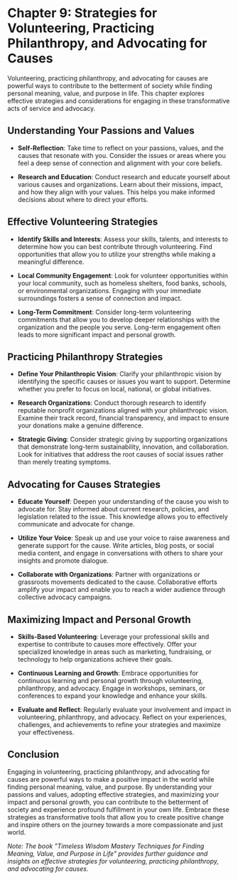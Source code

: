 Chapter 9: Strategies for Volunteering, Practicing Philanthropy, and Advocating for Causes
==========================================================================================

Volunteering, practicing philanthropy, and advocating for causes are powerful ways to contribute to the betterment of society while finding personal meaning, value, and purpose in life. This chapter explores effective strategies and considerations for engaging in these transformative acts of service and advocacy.

Understanding Your Passions and Values
--------------------------------------

* **Self-Reflection**: Take time to reflect on your passions, values, and the causes that resonate with you. Consider the issues or areas where you feel a deep sense of connection and alignment with your core beliefs.

* **Research and Education**: Conduct research and educate yourself about various causes and organizations. Learn about their missions, impact, and how they align with your values. This helps you make informed decisions about where to direct your efforts.

Effective Volunteering Strategies
---------------------------------

* **Identify Skills and Interests**: Assess your skills, talents, and interests to determine how you can best contribute through volunteering. Find opportunities that allow you to utilize your strengths while making a meaningful difference.

* **Local Community Engagement**: Look for volunteer opportunities within your local community, such as homeless shelters, food banks, schools, or environmental organizations. Engaging with your immediate surroundings fosters a sense of connection and impact.

* **Long-Term Commitment**: Consider long-term volunteering commitments that allow you to develop deeper relationships with the organization and the people you serve. Long-term engagement often leads to more significant impact and personal growth.

Practicing Philanthropy Strategies
----------------------------------

* **Define Your Philanthropic Vision**: Clarify your philanthropic vision by identifying the specific causes or issues you want to support. Determine whether you prefer to focus on local, national, or global initiatives.

* **Research Organizations**: Conduct thorough research to identify reputable nonprofit organizations aligned with your philanthropic vision. Examine their track record, financial transparency, and impact to ensure your donations make a genuine difference.

* **Strategic Giving**: Consider strategic giving by supporting organizations that demonstrate long-term sustainability, innovation, and collaboration. Look for initiatives that address the root causes of social issues rather than merely treating symptoms.

Advocating for Causes Strategies
--------------------------------

* **Educate Yourself**: Deepen your understanding of the cause you wish to advocate for. Stay informed about current research, policies, and legislation related to the issue. This knowledge allows you to effectively communicate and advocate for change.

* **Utilize Your Voice**: Speak up and use your voice to raise awareness and generate support for the cause. Write articles, blog posts, or social media content, and engage in conversations with others to share your insights and promote dialogue.

* **Collaborate with Organizations**: Partner with organizations or grassroots movements dedicated to the cause. Collaborative efforts amplify your impact and enable you to reach a wider audience through collective advocacy campaigns.

Maximizing Impact and Personal Growth
-------------------------------------

* **Skills-Based Volunteering**: Leverage your professional skills and expertise to contribute to causes more effectively. Offer your specialized knowledge in areas such as marketing, fundraising, or technology to help organizations achieve their goals.

* **Continuous Learning and Growth**: Embrace opportunities for continuous learning and personal growth through volunteering, philanthropy, and advocacy. Engage in workshops, seminars, or conferences to expand your knowledge and enhance your skills.

* **Evaluate and Reflect**: Regularly evaluate your involvement and impact in volunteering, philanthropy, and advocacy. Reflect on your experiences, challenges, and achievements to refine your strategies and maximize your effectiveness.

Conclusion
----------

Engaging in volunteering, practicing philanthropy, and advocating for causes are powerful ways to make a positive impact in the world while finding personal meaning, value, and purpose. By understanding your passions and values, adopting effective strategies, and maximizing your impact and personal growth, you can contribute to the betterment of society and experience profound fulfillment in your own life. Embrace these strategies as transformative tools that allow you to create positive change and inspire others on the journey towards a more compassionate and just world.

*Note: The book "Timeless Wisdom Mastery Techniques for Finding Meaning, Value, and Purpose in Life" provides further guidance and insights on effective strategies for volunteering, practicing philanthropy, and advocating for causes.*
